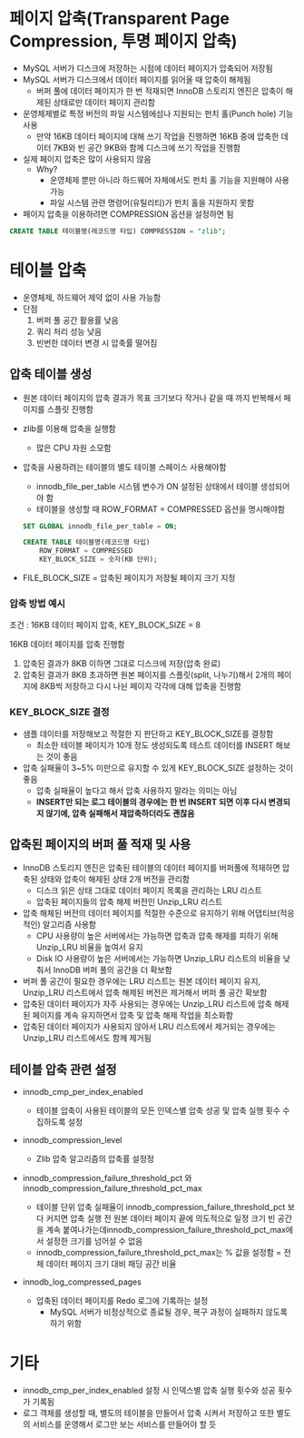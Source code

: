 # 페이지 압축(Transparent Page Compression, 투명 페이지 압축)
- MySQL 서버가 디스크에 저장하는 시점에 데이터 페이지가 압축되어 저장됨
- MySQL 서버가 디스크에서 데이터 페이지를 읽어올 때 압축이 해제됨
	- 버퍼 풀에 데이터 페이지가 한 번 적재되면 InnoDB 스토리지 엔진은 압축이 해제된 상태로만 데이터 페이지 관리함
- 운영체제별로 특정 버전의 파일 시스템에섬나 지원되는 펀치 홀(Punch hole) 기능 사용
	- 만약 16KB 데이터 페이지에 대해 쓰기 작업을 진행하면 16KB 중에 압축한 데이터 7KB와 빈 공간 9KB와 함께 디스크에 쓰기 작업을 진행함
- 실제 페이지 압축은 많이 사용되지 않음
	- Why?
		- 운영체제 뿐만 아니라 하드웨어 자체에서도 펀치 홀 기능을 지원해야 사용 가능
		- 파일 시스템 관련 명령어(유틸리티)가 펀치 홀을 지원하지 못함
- 페이지 압축을 이용하려면 COMPRESSION 옵션을 설정하면 됨
```SQL
CREATE TABLE 테이블명(레코드명 타입) COMPRESSION = "zlib";
```


# 테이블 압축
- 운영체제, 하드웨어 제약 없이 사용 가능함
- 단점
	1. 버퍼 풀 공간 활용률 낮음
	2. 쿼리 처리 성능 낮음
	3. 빈번한 데이터 변경 시 압축률 떨어짐

## 압축 테이블 생성
- 원본 데이터 페이지의 압축 결과가 목표 크기보다 작거나 같을 때 까지 반복해서 페이지를 스플릿 진행함
- zlib를 이용해 압축을 실행함
	- 많은 CPU 자원 소모함
- 압축을 사용하려는 테이블의 별도 테이블 스페이스 사용해야함
	- innodb_file_per_table 시스템 변수가 ON 설정된 상태에서 테이블 생성되어야 함
	- 테이블을 생성할 때 ROW_FORMAT = COMPRESSED 옵션을 명시해야함
	```SQL
	SET GLOBAL innodb_file_per_table = ON;
	
	CREATE TABLE 테이블명(레코드명 타입) 
		ROW_FORMAT = COMPRESSED
		KEY_BLOCK_SIZE = 숫자(KB 단위);
	```

- FILE_BLOCK_SIZE = 압축된 페이지가 저장될 페이지 크기 지정

### 압축 방법 예시
조건 : 16KB 데이터 페이지 압축, KEY_BLOCK_SIZE = 8

16KB 데이터 페이지를 압축 진행함
1. 압축된 결과가 8KB 이하면 그대로 디스크에 저장(압축 완료)
2. 압축된 결과가 8KB 초과하면 원본 페이지를 스플릿(split, 나누기)해서 2개의 페이지에 8KB씩 저장하고 다시 나뉜 페이지 각각에 대해 압축을 진행함


### KEY_BLOCK_SIZE 결정
- 샘플 데이터를 저장해보고 적절한 지 판단하고 KEY_BLOCK_SIZE를 결정함
	- 최소한 테이블 페이지가 10개 정도 생성되도록 테스트 데이터를 INSERT 해보는 것이 좋음
- 압축 실패율이 3~5% 미만으로 유지할 수 있게 KEY_BLOCK_SIZE 설정하는 것이 좋음
	- 압축 실패율이 높다고 해서 압축 사용하지 말라는 의미는 아님
	- **INSERT만 되는 로그 테이블의 경우에는 한 번 INSERT 되면 이후 다시 변경되지 않기에, 압축 실패해서 재압축하더라도 괜찮음**

## 압축된 페이지의 버퍼 풀 적재 및 사용
- InnoDB 스토리지 엔진은 압축된 테이블의 데이터 페이지를 버퍼풀에 적재하면 압축된 상태와 압축이 해제된 상태 2개 버전을 관리함
	- 디스크 읽은 상태 그대로 데이터 페이지 목록을 관리하는 LRU 리스트
	- 압축된 페이지들의 압축 해제 버전인 Unzip_LRU 리스트
- 압축 해체된 버전의 데이터 페이지를 적절한 수준으로 유지하기 위해 어댑티브(적응적인) 알고리즘 사용함
	- CPU 사용량이 높은 서버에서는 가능하면 압축과 압축 해제를 피하기 위해 Unzip_LRU 비율을 높여서 유지
	- Disk IO 사용량이 높은 서버에서는 가능하면 Unzip_LRU 리스트의 비율을 낮춰서 InnoDB 버퍼 풀의 공간을 더 확보함
- 버퍼 풀 공간이 필요한 경우에는 LRU 리스트는 원본 데이터 페이지 유지, Unzip_LRU 리스트에서 압축 해제된 버전은 제거해서 버퍼 풀 공간 확보함
- 압축된 데이터 페이지가 자주 사용되는 경우에는 Unzip_LRU 리스트에 압축 해제된 페이지를 계속 유지하면서 압축 및 압축 해제 작업을 최소화함
- 압축된 데이터 페이지가 사용되지 않아서 LRU 리스트에서 제거되는 경우에는 Unzip_LRU 리스트에서도 함께 제거됨


## 테이블 압축 관련 설정

- innodb_cmp_per_index_enabled
	- 테이블 압축이 사용된 테이블의 모든 인덱스별 압축 성공 및 압축 실행 횟수 수집하도록 설정

- innodb_compression_level
	- Zlib 압축 알고리즘의 압축률 설정정

- innodb_compression_failure_threshold_pct 와 innodb_compression_failure_threshold_pct_max
	- 테이블 단위 압축 실패율이  innodb_compression_failure_threshold_pct 보다 커지면 압축 실행 전 원본 데이터 페이지 끝에 의도적으로 일정 크기 빈 공간을 계속 붙여나가는데innodb_compression_failure_threshold_pct_max에서 설정한 크기를 넘어설 수 없음
	- innodb_compression_failure_threshold_pct_max는 % 값을 설정함 = 전체 데이터 페이지 크기 대비 패딩 공간 비율

- innodb_log_compressed_pages
	- 압축된 데이터 페이지를 Redo 로그에 기록하는 설정
		- MySQL 서버가 비정상적으로 종료될 경우, 복구 과정이 실패하지 않도록 하기 위함


# 기타
- innodb_cmp_per_index_enabled 설정 시 인덱스별 압축 실행 횟수와 성공 횟수가 기록됨
- 로그 객체를 생성할 때, 별도의 테이블을 만들어서 압축 시켜서 저장하고 또한 별도의 서비스를 운영해서 로그만 보는 서비스를 만들어야 할 듯

